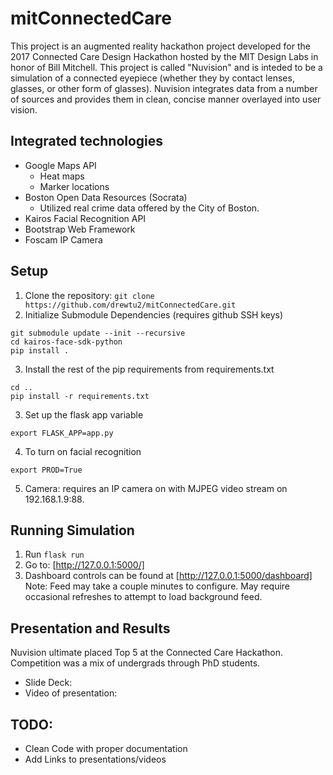 # mitConnectedCare

This project is an augmented reality hackathon project developed for the 2017
Connected Care Design Hackathon hosted by the MIT Design Labs in honor of Bill
Mitchell. This project is called "Nuvision" and is inteded to be a simulation of
a connected eyepiece (whether they by contact lenses, glasses, or other form of
glasses). Nuvision integrates data from a number of sources and provides them in
clean, concise manner overlayed into user vision.

## Integrated technologies
- Google Maps API
  - Heat maps
  - Marker locations
- Boston Open Data Resources (Socrata)
  - Utilized real crime data offered by the City of Boston.
- Kairos Facial Recognition API
- Bootstrap Web Framework
- Foscam IP Camera 

## Setup
1. Clone the repository: 
  ```git clone https://github.com/drewtu2/mitConnectedCare.git```
2. Initialize Submodule Dependencies (requires github SSH keys)
  ```
  git submodule update --init --recursive  
  cd kairos-face-sdk-python
  pip install .  
  ```  
3. Install the rest of the pip requirements from requirements.txt
  ```
  cd ..  
  pip install -r requirements.txt  
  ```
3. Set up the flask app variable
  ```
  export FLASK_APP=app.py
  ```
4. To turn on facial recognition
  ```
  export PROD=True
  ```
5. Camera: requires an IP camera on with MJPEG video stream on 192.168.1.9:88. 

## Running Simulation
1. Run `flask run`
2. Go to: [http://127.0.0.1:5000/]
3. Dashboard controls can be found at [http://127.0.0.1:5000/dashboard]
Note: Feed may take a couple minutes to configure. May require occasional refreshes
to attempt to load background feed. 

## Presentation and Results
Nuvision ultimate placed Top 5 at the Connected Care Hackathon. Competition was
a mix of undergrads through PhD students. 
- Slide Deck:
- Video of presentation: 

## TODO:
- Clean Code with proper documentation
- Add Links to presentations/videos
